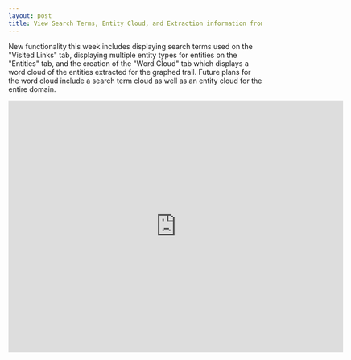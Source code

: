 ```yaml
---
layout: post
title: View Search Terms, Entity Cloud, and Extraction information from the plugin.
---
```


New functionality this week includes displaying search terms used on the "Visited Links" tab, displaying multiple entity types for entities on the "Entities" tab, and the creation of the "Word Cloud" tab which displays a word cloud of the entities extracted for the graphed trail. Future plans for the word cloud include a search term cloud as well as an entity cloud for the entire domain.

<iframe src="https://www.youtube.com/embed/DPfCt8gZOU4" width="665" height="500" allowfullscreen="" frameborder="0"></iframe>

